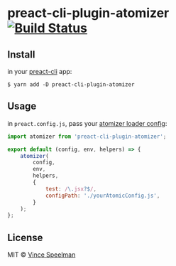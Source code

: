 # preact-cli-plugin-atomizer [![Build Status](https://travis-ci.org/VinSpee/preact-cli-plugin-atomizer.svg?branch=master)](https://travis-ci.org/VinSpee/preact-cli-plugin-atomizer)

>


## Install

in your [preact-cli](https://github.com/developit/preact-cli) app:

```
$ yarn add -D preact-cli-plugin-atomizer
```


## Usage

in `preact.config.js`, pass your [atomizer loader config](https://github.com/acss-io/webpack-atomizer-loader#usage):

```js
import atomizer from 'preact-cli-plugin-atomizer';

export default (config, env, helpers) => {
	atomizer(
		config,
		env,
		helpers,
		{
			test: /\.jsx?$/,
			configPath: './yourAtomicConfig.js',
		}
	);
};
```


## License

MIT © [Vince Speelman](https://github.com/vinspee)
